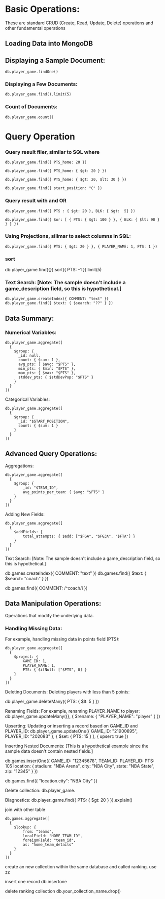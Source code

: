 # Basic Operations:
These are standard CRUD (Create, Read, Update, Delete) operations and other fundamental operations

## Loading Data into MongoDB

## Displaying a Sample Document:

```
db.player_game.findOne()
```

### Displaying a Few Documents:

```
db.player_game.find().limit(5)
```

### Count of Documents:
```
db.player_game.count()
```


# Query Operation 

### Query result filer, similar to SQL where
```
db.player_game.find({ PTS_home: 20 })
```

```
db.player_game.find({ PTS_home: { $gt: 20 } })
```

```
db.player_game.find({ PTS_home: { $gt: 20, $lt: 30 } })
```

```
db.player_game.find({ start_position: "C" })
```

### Query result with and OR

```
db.player_game.find({ PTS : { $gt: 20 }, BLK: { $gt:  5} })
```

```
db.player_game.find({ $or: [ { PTS: { $gt: 100 } }, { BLK: { $lt: 90 } } ] })
```


### Using Projections, silimar to select columns in SQL:
```
db.player_game.find({ PTS: { $gt: 20 } }, { PLAYER_NAME: 1, PTS: 1 })
```

### sort
db.player_game.find({}).sort({ PTS: -1 }).limit(5)

### Text Search: [Note: The sample doesn't include a game_description field, so this is hypothetical.]

```
db.player_game.createIndex({ COMMENT: "text" })
db.player_game.find({ $text: { $search: "??" } })
```


## Data Summary:
### Numerical Variables:
```
db.player_game.aggregate([
  {
    $group: {
      _id: null,
      count: { $sum: 1 },
      avg_pts: { $avg: "$PTS" },
      min_pts: { $min: "$PTS" },
      max_pts: { $max: "$PTS" },
      stddev_pts: { $stdDevPop: "$PTS" }
    }
  }
])

```

Categorical Variables:
```
db.player_game.aggregate([
  {
    $group: {
      _id: "$START_POSITION",
      count: { $sum: 1 }
    }
  }
])

```

## Advanced Query Operations:
Aggregations:
```
db.player_game.aggregate([
  {
    $group: { 
        _id: "$TEAM_ID", 
        avg_points_per_team: { $avg: "$PTS" } 
    }
  }
])
```


Adding New Fields:
```
db.player_game.aggregate([
  {
    $addFields: {
        total_attempts: { $add: ["$FGA", "$FG3A", "$FTA"] }
    }
  }
])
```



Text Search: [Note: The sample doesn't include a game_description field, so this is hypothetical.]

db.games.createIndex({ COMMENT: "text" })
db.games.find({ $text: { $search: "coach" } })


db.games.find({ COMMENT: /^coach/i })


## Data Manipulation Operations:
Operations that modify the underlying data.

### Handling Missing Data:
For example, handling missing data in points field (PTS):
```
db.player_game.aggregate([
  {
    $project: {
        GAME_ID: 1,
        PLAYER_NAME: 1,
        PTS: { $ifNull: ["$PTS", 0] }
    }
  }
])
```

Deleting Documents:
Deleting players with less than 5 points:

db.player_game.deleteMany({ PTS: { $lt: 5 } })


Renaming Fields:
For example, renaming PLAYER_NAME to player:
db.player_game.updateMany({}, { $rename: { "PLAYER_NAME": "player" } })

Upserting:
Updating or inserting a record based on GAME_ID and PLAYER_ID:
db.player_game.updateOne({ GAME_ID: "21900895", PLAYER_ID: "202083" }, { $set: { PTS: 15 } }, { upsert: true })

Inserting Nested Documents: [This is a hypothetical example since the sample data doesn't contain nested fields.]

db.games.insertOne({
    GAME_ID: "12345678",
    TEAM_ID:
    PLAYER_ID: 
    PTS: 105
    location: {
        stadium: "NBA Arena",
        city: "NBA City",
        state: "NBA State",
        zip: "12345"
    }
})


db.games.find({ "location.city": "NBA City" })




Delete collection:
db.player_game.


Diagnostics:
db.player_game.find({ PTS: { $gt: 20 } }).explain()


join with other table
```
db.games.aggregate([
  {
    $lookup: {
        from: "teams",
        localField: "HOME_TEAM_ID",
        foreignField: "team_id",
        as: "home_team_details"
    }
  }
])
```

create an new collection within the same database and called ranking.
use zz

insert one record
db.insertone

delete ranking collection
db.your_collection_name.drop()

